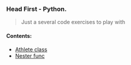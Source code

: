 ### Head First - Python.

> Just a several code exercises to play with

#### Contents:
+ [Athlete class](athlete.py)
+ [Nester func](nester.py)
